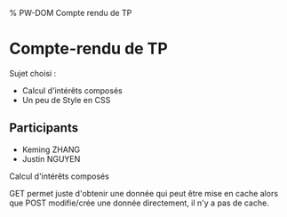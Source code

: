 % PW-DOM  Compte rendu de TP

# Compte-rendu de TP

Sujet choisi : 

- Calcul d'intérêts composés
- Un peu de Style en CSS

## Participants 

* Keming ZHANG
* Justin NGUYEN

Calcul d'intérêts composés

GET permet juste d'obtenir une donnée qui peut être mise en cache alors que POST modifie/crée une donnée directement, il n'y a pas de cache.

